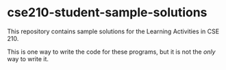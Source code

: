 # cse210-student-sample-solutions
This repository contains sample solutions for the Learning Activities in CSE 210.

This is one way to write the code for these programs, but it is not the _only_ way to write it.